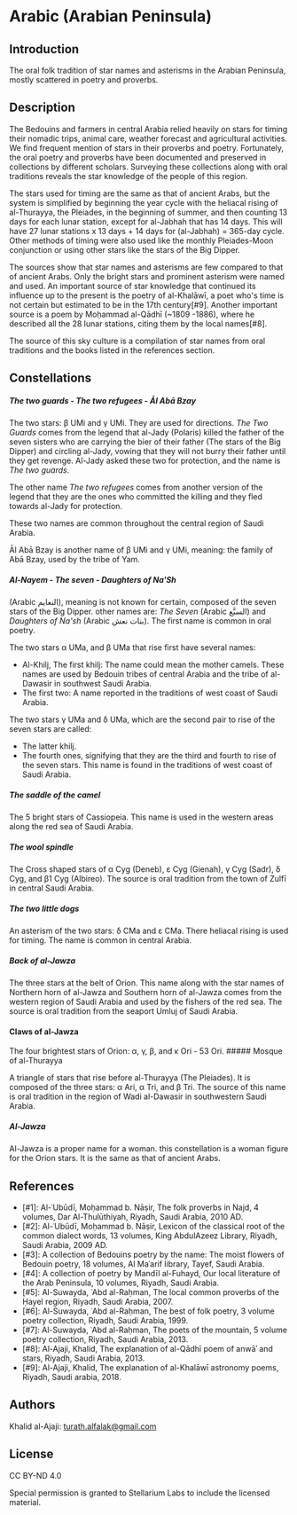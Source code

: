 # Arabic (Arabian Peninsula)

## Introduction

The oral folk tradition of star names and asterisms in the Arabian Peninsula, 
mostly scattered in poetry and proverbs.

## Description

The Bedouins and farmers in central Arabia relied heavily on stars for timing 
their nomadic trips, animal care, weather forecast and agricultural activities. 
We find frequent mention of stars in their proverbs and poetry. Fortunately, the 
oral poetry and proverbs have been documented and preserved in collections by 
different scholars. Surveying these collections along with oral traditions 
reveals the star knowledge of the people of this region.

The stars used for timing are the same as that of ancient Arabs, but the system 
is simplified by beginning the year cycle with the heliacal rising of 
al-Thurayya, the Pleiades, in the beginning of summer, and then counting 13 days 
for each lunar station, except for al-Jabhah that has 14 days. This will have 27 
lunar stations x 13 days + 14 days for (al-Jabhah) = 365-day cycle. Other 
methods of timing were also used like the monthly Pleiades-Moon conjunction or 
using other stars like the stars of the Big Dipper.

The sources show that star names and asterisms are few compared to that of 
ancient Arabs. Only the bright stars and prominent asterism were named and used. 
An important source of star knowledge that continued its influence up to the 
present is the poetry of al-Khalāwī, a poet who's time is not certain but 
estimated to be in the 17th century[#9]. Another important source is a poem by 
Moḥammad al-Qādhī (~1809 -1886), where he described all the 28 lunar 
stations, citing them by the local names[#8].

The source of this sky culture is a compilation of star names from oral 
traditions and the books listed in the references section.

## Constellations

##### The two guards - The two refugees - Āl Abā Bzay

The two stars: β UMi and γ UMi. They are used for directions. _The Two Guards_ 
comes from the legend that al-Jady (Polaris) killed the father of the seven 
sisters who are carrying the bier of their father (The stars of the Big Dipper) 
and circling al-Jady, vowing that they will not burry their father until they 
get revenge. Al-Jady asked these two for protection, and the name is _The two 
guards_.

The other name _The two refugees_ comes from another version of the legend that 
they are the ones who committed the killing and they fled towards al-Jady for 
protection.

These two names are common throughout the central region of Saudi Arabia.

Āl Abā Bzay is another name of β UMi and γ UMi, meaning: the family of Abā 
Bzay, used by the tribe of Yam.

##### Al-Nayem - The seven - Daughters of Na'Sh

(Arabic النعايم), meaning is not known for certain, composed of the seven 
stars of the Big Dipper. other names are: _The Seven_ (Arabic السبَّع) 
and _Daughters of Na'sh_ (Arabic بنات نعش). The first name is common in 
oral poetry.

The two stars α UMa, and β UMa that rise first have several names: 

- Al-Khilj, The first khilj: The name could mean the mother camels. These names 
are used by Bedouin tribes of central Arabia and the tribe of al-Dawasir in 
southwest Saudi Arabia.
- The first two: A name reported in the traditions of west coast of Saudi 
Arabia.

The two stars γ UMa and δ UMa, which are the second pair to rise of the seven 
stars are called:
- The latter khilj. 
- The fourth ones, signifying that they are the third and fourth to rise of the 
seven stars. This name is found in the traditions of west coast of Saudi Arabia.

##### The saddle of the camel

The 5 bright stars of Cassiopeia. This name is used in the western areas along 
the red sea of Saudi Arabia.

##### The wool spindle

The Cross shaped stars of α Cyg (Deneb), ε Cyg (Gienah), γ Cyg (Sadr), δ 
Cyg, and β1 Cyg (Albireo). The source is oral tradition from the town of Zulfī 
in central Saudi Arabia.

##### The two little dogs

An asterism of the two stars: δ CMa and ε CMa. There heliacal rising is used 
for timing. The name is common in central Arabia.

##### Back of al-Jawza

The three stars at the belt of Orion. This name along with the star names of 
Northern horn of al-Jawza and Southern horn of al-Jawza comes from the western 
region of Saudi Arabia and used by the fishers of the red sea. The source is 
oral tradition from the seaport Umluj of Saudi Arabia.

#### Claws of al-Jawza

The four brightest stars of Orion: α, γ, β, and κ Ori - 53 Ori. ##### Mosque 
of al-Thurayya

A triangle of stars that rise before al-Thurayya (The Pleiades). It is composed 
of the three stars: α Ari, α Tri, and β Tri. The source of this name is oral 
tradition in the region of Wadi al-Dawasir in southwestern Saudi Arabia.

##### Al-Jawza

Al-Jawza is a proper name for a woman. this constellation is a woman figure for 
the Orion stars. It is the same as that of ancient Arabs.

## References

- [#1]: Al-ʿUbūdī, Moḥammad b. Nāṣir, The folk proverbs in Najd, 4 volumes, Dar Al-Thulūthiyah, Riyadh, Saudi Arabia, 2010 AD.
- [#2]: Al-ʿUbūdī, Moḥammad b. Nāṣir, Lexicon of the classical root of the common dialect words, 13 volumes, King AbdulAzeez Library, Riyadh,  Saudi Arabia, 2009 AD.
- [#3]: A collection of Bedouins poetry by the name: The moist flowers of Bedouin poetry, 18 volumes, Al Maʿarif library, Tayef, Saudi Arabia.
- [#4]: A collection of poetry by Mandīl al-Fuhayd, Our local literature of the Arab Peninsula, 10 volumes, Riyadh, Saudi Arabia.
- [#5]: Al-Suwayda, ʿAbd al-Raḥman, The local common proverbs of the Ḥayel region, Riyadh, Saudi Arabia, 2007.
- [#6]: Al-Suwayda, ʿAbd al-Raḥman, The best of folk poetry, 3 volume poetry collection, Riyadh,  Saudi Arabia, 1999.
- [#7]: Al-Suwayda, ʿAbd al-Raḥman, The poets of the mountain, 5 volume poetry collection, Riyadh,  Saudi Arabia, 2013.
- [#8]: Al-Ajaji, Khalid, The explanation of al-Qādhī poem of anwāʾ and stars, Riyadh,  Saudi Arabia, 2013.
- [#9]: Al-Ajaji, Khalid, The explanation of al-Khalāwī astronomy poems, Riyadh,  Saudi arabia, 2018.

## Authors

Khalid al-Ajaji: turath.alfalak@gmail.com

## License

CC BY-ND 4.0

Special permission is granted to Stellarium Labs to include the licensed material.
